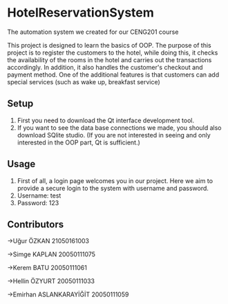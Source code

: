 # HotelReservationSystem
The automation system we created for our CENG201 course

This project is designed to learn the basics of OOP. The purpose of this project is to register the customers to the hotel, while doing this, it checks the availability of the rooms in the hotel and carries out the transactions accordingly. In addition, it also handles the customer's checkout and payment method. One of the additional features is that customers can add special services (such as wake up, breakfast service)

## Setup 

1. First you need to download the Qt interface development tool.
2. If you want to see the data base connections we made, you should also download SQlite studio.
 (If you are not interested in seeing and only interested in the OOP part, Qt is sufficient.)

## Usage

1. First of all, a login page welcomes you in our project. Here we aim to provide a secure login to the system with username and password.
2. Username: test
3. Password: 123

## Contributors

->Uğur ÖZKAN 21050161003


->Simge KAPLAN 20050111075


->Kerem BATU 20050111061


->Hellin ÖZYURT 20050111033


->Emirhan ASLANKARAYİĞİT 20050111059
